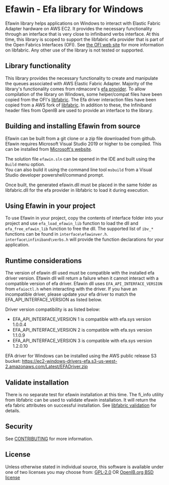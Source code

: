 # Efawin - Efa library for Windows

Efawin library helps applications on Windows to interact with Elastic Fabric Adapter hardware on AWS EC2.
It provides the necessary functionality through an interface that is very close to 
infiniband verbs interface. At this time, this library is scoped to support the libfabric
efa provider that is part of the Open Fabrics Interfaces (OFI). See 
[the OFI web site](http://libfabric.org) for more information on libfabric.  Any other use of the library is not tested or supported.

## Library functionality

This library provides the necessary functionality to create and manipulate the queues associated with AWS Elastic Fabric Adapter. Majority of the library's functionality comes from rdmacore's [efa provider](https://github.com/linux-rdma/rdma-core/tree/master/providers/efa). 
To allow compilation of the library on Windows, some helper/compat files have been copied from the OFI's [libfabric](https://github.com/ofiwg/libfabric).
The Efa driver interaction files have been copied from a AWS fork of [libfabric](https://github.com/aws/libfabric/tree/v1.9.x-cdi).
In addition to these, the Infiniband header files from OpenIB are used to provide an interface to the library.

## Building and installing Efawin from source

Efawin can be built from a git clone or a zip file downloaded from github.
Efawin requires Microsoft Visual Studio 2019 or higher to be compiled. This can be installed from 
[Microsoft's website](https://visualstudio.microsoft.com/downloads/).

The solution file `efawin.sln` can be opened in the IDE and built using the `Build` menu option.  
You can also build it using the command line tool `msbuild` from a Visual Studio developer 
powershell/command prompt.

Once built, the generated efawin.dll must be placed in the same folder as libfabric.dll for the
efa provider in libfabric to load it during execution.

## Using Efawin in your project

To use Efawin in your project, copy the contents of interface folder into your project and use `efa_load_efawin_lib` function to load the dll and `efa_free_efawin_lib` function to free the dll.  The supported list of `ibv_*` functions can be found in `interface\efawinver.h`. `interface\infiniband\verbs.h` will provide the function declarations for your application.

## Runtime considerations

The version of efawin dll used must be compatible with the installed efa driver version.  Efawin dll will return a failure when it cannot interact with a compatible version of efa driver.
Efawin dll uses `EFA_API_INTERFACE_VERSION` from `efaioctl.h` when interacting with the driver.
If you have an incompatible driver, please update your efa driver to match the EFA_API_INTERFACE_VERSION as listed below.

Driver version compatibility is as listed below:
- EFA_API_INTERFACE_VERSION 1 is compatible with efa.sys version 1.0.0.4
- EFA_API_INTERFACE_VERSION 2 is compatible with efa.sys version 1.1.0.9
- EFA_API_INTERFACE_VERSION 3 is compatible with efa.sys version 1.2.0.10

EFA driver for Windows can be installed using the AWS public release S3 bucket: https://ec2-windows-drivers-efa.s3-us-west-2.amazonaws.com/Latest/EFADriver.zip

## Validate installation

There is no separate test for efawin installation at this time.
The fi_info utility from libfabric can be used to validate efawin installation.  It will return the efa fabric attributes on successful installation.
See [libfabric validation](https://github.com/ofiwg/libfabric#validate-installation) for details.

## Security

See [CONTRIBUTING](CONTRIBUTING.md#security-issue-notifications) for more information.

## License

Unless otherwise stated in individual source, this software is available under one of two licenses you may choose from: [GPL-2.0](LICENSE-GPL-2.0) OR
[OpenIB.org BSD license](LICENSE-Linux-OpenIB)
